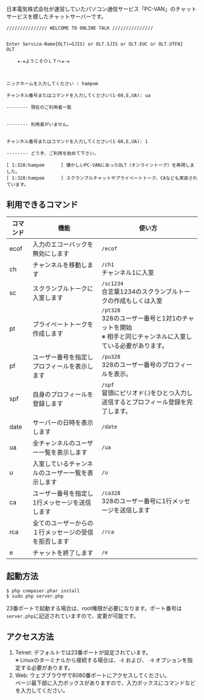 日本電気株式会社が運営していたパソコン通信サービス「PC-VAN」のチャットサービスを模したチャットサーバーです。

```
/////////////// WELCOME TO ONLINE TALK ///////////////


Enter Service-Name{OLT(=SJIS) or OLT.SJIS or OLT.EUC or OLT.UTF8}
OLT

    ★☆★ようこそＯＬＴへ★☆★



ニックネームを入力してください : hampom

チャンネル番号またはコマンドを入力してください(1-60,E,UA): ua

-------- 現在のご利用者一覧


-------- 利用者がいません。


チャンネル番号またはコマンドを入力してください(1-60,E,UA): 1

-------- どうぞ、ご利用を始めて下さい。

[ 1:328:hampom      ] 懐かしいPC-VANにあったOLT（オンライントーク）を再現しました。
[ 1:328:hampom      ] スクランブルチャットやプライベートトーク、CAなども実装されています。
```

## 利用できるコマンド

| コマンド | 機能                         | 使い方                                                                   |
|------|----------------------------|-----------------------------------------------------------------------|
| ecof | 入力のエコーバックを無効にします           | `/ecof`                                                               |
| ch   | チャンネルを移動します                | `/ch1` <br> チャンネル1に入室                                                 |
| sc   | スクランブルトークに入室します            | `/sc1234` <br> 合言葉1234のスクランブルトークの作成もしくは入室                             |
| pt   | プライベートトークを作成します            | `/pt328` <br> 328のユーザー番号と1対1のチャットを開始 <br> ※ 相手と同じチャンネルに入室している必要があります。 |
| pf   | ユーザー番号を指定しプロフィールを表示します     | `/pu328` <br> 328のユーザー番号のプロフィールを表示。                                   |
| spf  | 自身のプロフィールを登録します            | `/spf` <br>冒頭にピリオド(.)をひとつ入力し送信するとプロフィール登録を完了します。                      |
| date | サーバーの日時を表示します              | `/date`                                                               |
| ua   | 全チャンネルのユーザー一覧を表示します        | `/ua`                                                                 |
| u    | 入室しているチャンネルのユーザー一覧を表示します   | `/u`                                                                  |
| ca   | ユーザー番号を指定し1行メッセージを送信します    | `/ca328` <br> 328のユーザー番号に1行メッセージを送信します                                |
| rca  | 全てのユーザーからの１行メッセージの受信を拒否します | `/rca`                                                                |
| e    | チャットを終了します                 | `/e`                                                                  |

## 起動方法

```
$ php composer.phar install
$ sudo php server.php
```

23番ポートで起動する場合は、root権限が必要になります。ポート番号は`server.php`に記述されていますので、変更が可能です。

## アクセス方法

1. Telnet: デフォルトでは23番ポートが設定されています。  
   ※ Linuxのターミナルから接続する場合は、`-E` および、 `-8` オプションを指定する必要があります。
2. Web: ウェブブラウザで8080番ポートにアクセスしてください。  
   ページ最下部に入力ボックスがありますので、入力ボックスにコマンドなどを入力してください。
